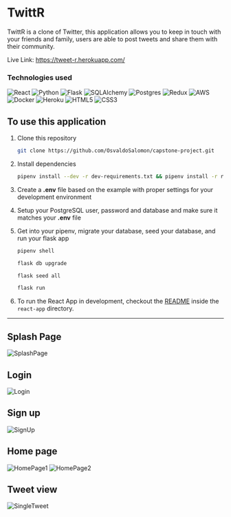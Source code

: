 # TwittR

TwittR is a clone of Twitter, this application allows you to keep in touch with your friends and family, users are able
to post tweets and share them with their community.

Live Link: https://tweet-r.herokuapp.com/

### Technologies used

![React](https://img.shields.io/badge/react-%2320232a.svg?style=for-the-badge&logo=react&logoColor=%2361DAFB)
![Python](https://img.shields.io/badge/python-%2314354C.svg?&style=for-the-badge&logo=python&logoColor=white)
![Flask](https://img.shields.io/badge/flask-%23000.svg?&style=for-the-badge&logo=flask&logoColor=white)
![SQLAlchemy](https://img.shields.io/badge/SQLALCHEMY-800020?style=for-the-badge&logo=sqlalchemy&logoColor=white)
![Postgres](https://img.shields.io/badge/postgres-%23316192.svg?style=for-the-badge&logo=postgresql&logoColor=white)
![Redux](https://img.shields.io/badge/redux-%23593d88.svg?style=for-the-badge&logo=redux&logoColor=white)
![AWS](https://img.shields.io/badge/AWS-%23FF9900.svg?style=for-the-badge&logo=amazon-aws&logoColor=white)
![Docker](https://img.shields.io/badge/Docker-2CA5E0?style=for-the-badge&logo=docker&logoColor=white)
![Heroku](https://img.shields.io/badge/heroku-%23430098.svg?style=for-the-badge&logo=heroku&logoColor=white)
![HTML5](https://img.shields.io/badge/html5-%23E34F26.svg?style=for-the-badge&logo=html5&logoColor=white)
![CSS3](https://img.shields.io/badge/css3-%231572B6.svg?style=for-the-badge&logo=css3&logoColor=white)

## To use this application

1. Clone this repository

   ```bash
   git clone https://github.com/OsvaldoSalomon/capstone-project.git
   ```

2. Install dependencies

      ```bash
      pipenv install --dev -r dev-requirements.txt && pipenv install -r requirements.txt
      ```

3. Create a **.env** file based on the example with proper settings for your
   development environment
4. Setup your PostgreSQL user, password and database and make sure it matches your **.env** file

5. Get into your pipenv, migrate your database, seed your database, and run your flask app

   ```bash
   pipenv shell
   ```

   ```bash
   flask db upgrade
   ```

   ```bash
   flask seed all
   ```

   ```bash
   flask run
   ```

6. To run the React App in development, checkout the [README](./react-app/README.md) inside the `react-app` directory.

***

## Splash Page
![SplashPage](https://user-images.githubusercontent.com/28879757/179323213-558e4314-9e87-465c-b7fa-fef1b8726b3e.png)

## Login
![Login](https://user-images.githubusercontent.com/28879757/179323261-760c7dc5-f397-409a-bb50-3ceae1db8a30.png)

## Sign up
![SignUp](https://user-images.githubusercontent.com/28879757/179323286-80956071-d4d8-4c85-972a-62b19174fa21.png)

## Home page
![HomePage1](https://user-images.githubusercontent.com/28879757/179323312-ca6f2de4-d4cd-414a-ab9d-d0ff0f472e6f.png)
![HomePage2](https://user-images.githubusercontent.com/28879757/179323327-05cd70f7-3ade-4f0d-8516-c6f28c7f76f0.png)

## Tweet view
![SingleTweet](https://user-images.githubusercontent.com/28879757/179323351-76cfcd8a-e5db-4f4f-8e57-9970ae56db65.png)



